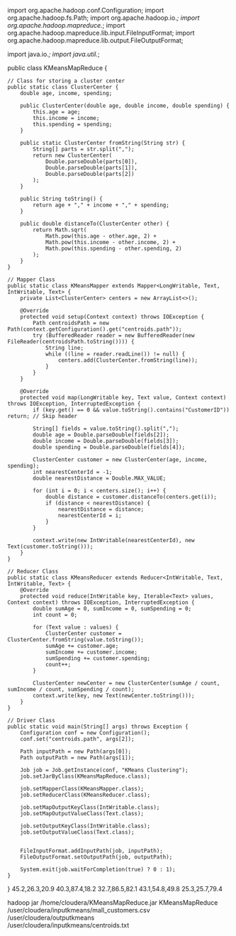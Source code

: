 import org.apache.hadoop.conf.Configuration;
import org.apache.hadoop.fs.Path;
import org.apache.hadoop.io.*;
import org.apache.hadoop.mapreduce.*;
import org.apache.hadoop.mapreduce.lib.input.FileInputFormat;
import org.apache.hadoop.mapreduce.lib.output.FileOutputFormat;

import java.io.*;
import java.util.*;

public class KMeansMapReduce {

    // Class for storing a cluster center
    public static class ClusterCenter {
        double age, income, spending;

        public ClusterCenter(double age, double income, double spending) {
            this.age = age;
            this.income = income;
            this.spending = spending;
        }

        public static ClusterCenter fromString(String str) {
            String[] parts = str.split(",");
            return new ClusterCenter(
                Double.parseDouble(parts[0]),
                Double.parseDouble(parts[1]),
                Double.parseDouble(parts[2])
            );
        }

        public String toString() {
            return age + "," + income + "," + spending;
        }

        public double distanceTo(ClusterCenter other) {
            return Math.sqrt(
                Math.pow(this.age - other.age, 2) +
                Math.pow(this.income - other.income, 2) +
                Math.pow(this.spending - other.spending, 2)
            );
        }
    }

    // Mapper Class
    public static class KMeansMapper extends Mapper<LongWritable, Text, IntWritable, Text> {
        private List<ClusterCenter> centers = new ArrayList<>();

        @Override
        protected void setup(Context context) throws IOException {
            Path centroidsPath = new Path(context.getConfiguration().get("centroids.path"));
            try (BufferedReader reader = new BufferedReader(new FileReader(centroidsPath.toString()))) {
                String line;
                while ((line = reader.readLine()) != null) {
                    centers.add(ClusterCenter.fromString(line));
                }
            }
        }

        @Override
        protected void map(LongWritable key, Text value, Context context) throws IOException, InterruptedException {
            if (key.get() == 0 && value.toString().contains("CustomerID")) return; // Skip header

            String[] fields = value.toString().split(",");
            double age = Double.parseDouble(fields[2]);
            double income = Double.parseDouble(fields[3]);
            double spending = Double.parseDouble(fields[4]);

            ClusterCenter customer = new ClusterCenter(age, income, spending);
            int nearestCenterId = -1;
            double nearestDistance = Double.MAX_VALUE;

            for (int i = 0; i < centers.size(); i++) {
                double distance = customer.distanceTo(centers.get(i));
                if (distance < nearestDistance) {
                    nearestDistance = distance;
                    nearestCenterId = i;
                }
            }

            context.write(new IntWritable(nearestCenterId), new Text(customer.toString()));
        }
    }

    // Reducer Class
    public static class KMeansReducer extends Reducer<IntWritable, Text, IntWritable, Text> {
        @Override
        protected void reduce(IntWritable key, Iterable<Text> values, Context context) throws IOException, InterruptedException {
            double sumAge = 0, sumIncome = 0, sumSpending = 0;
            int count = 0;

            for (Text value : values) {
                ClusterCenter customer = ClusterCenter.fromString(value.toString());
                sumAge += customer.age;
                sumIncome += customer.income;
                sumSpending += customer.spending;
                count++;
            }

            ClusterCenter newCenter = new ClusterCenter(sumAge / count, sumIncome / count, sumSpending / count);
            context.write(key, new Text(newCenter.toString()));
        }
    }

    // Driver Class
    public static void main(String[] args) throws Exception {
        Configuration conf = new Configuration();
        conf.set("centroids.path", args[2]);

        Path inputPath = new Path(args[0]);
        Path outputPath = new Path(args[1]);

        Job job = Job.getInstance(conf, "KMeans Clustering");
        job.setJarByClass(KMeansMapReduce.class);

        job.setMapperClass(KMeansMapper.class);
        job.setReducerClass(KMeansReducer.class);

        job.setMapOutputKeyClass(IntWritable.class);
        job.setMapOutputValueClass(Text.class);

        job.setOutputKeyClass(IntWritable.class);
        job.setOutputValueClass(Text.class);


        FileInputFormat.addInputPath(job, inputPath);
        FileOutputFormat.setOutputPath(job, outputPath);

        System.exit(job.waitForCompletion(true) ? 0 : 1);
    }
}
45.2,26.3,20.9
40.3,87.4,18.2
32.7,86.5,82.1
43.1,54.8,49.8
25.3,25.7,79.4

hadoop jar /home/cloudera/KMeansMapReduce.jar KMeansMapReduce \
/user/cloudera/inputkmeans/mall_customers.csv \
/user/cloudera/outputkmeans \
/user/cloudera/inputkmeans/centroids.txt
